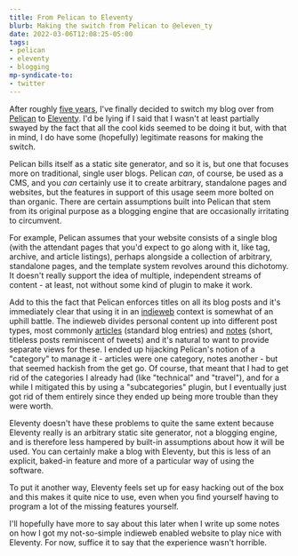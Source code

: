 ```yaml
---
title: From Pelican to Eleventy
blurb: Making the switch from Pelican to @eleven_ty
date: 2022-03-06T12:08:25-05:00
tags:
- pelican
- eleventy
- blogging
mp-syndicate-to:
- twitter
---
```


After roughly [five years][1], I've finally decided to switch my blog over
from [Pelican][2] to [Eleventy][3].  I'd be lying if I said that I wasn't at
least partially swayed by the fact that all the cool kids seemed to be doing
it but, with that in mind, I do have some (hopefully) legitimate reasons for
making the switch.

Pelican bills itself as a static site generator, and so it is, but one that
focuses more on traditional, single user blogs.  Pelican *can*, of course,
be used as a CMS, and you *can* certainly use it to create arbitrary,
standalone pages and websites, but the features in support of this usage
seem more bolted on than organic.  There are certain assumptions built into
Pelican that stem from its original purpose as a blogging engine that are
occasionally irritating to circumvent.

For example, Pelican assumes that your website consists of a single blog
(with the attendant pages that you'd expect to go along with it, like tag,
archive, and article listings), perhaps alongside a collection of arbitrary,
standalone pages, and the template system revolves around this dichotomy.
It doesn't really support the idea of multiple, independent streams of
content - at least, not without some kind of plugin to make it work.

Add to this the fact that Pelican enforces titles on all its blog posts and
it's immediately clear that using it in an [indieweb][4] context is somewhat
of an uphill battle.  The indieweb divides personal content up into
different post types, most commonly [articles][5] (standard blog entries)
and [notes][6] (short, titleless posts reminiscent of tweets) and it's
natural to want to provide separate views for these.  I ended up hijacking
Pelican's notion of a "category" to manage it - articles were one category,
notes another - but that seemed hackish from the get go.  Of course, that
meant that I had to get rid of the categories I already had (like
"technical" and "travel"), and for a while I mitigated this by using a
"subcategories" plugin, but I eventually just got rid of them entirely since
they ended up being more trouble than they were worth.

Eleventy doesn't have these problems to quite the same extent because
Eleventy really is an arbitrary static site generator, not a blogging
engine, and is therefore less hampered by built-in assumptions about how it
will be used.  You can certainly make a blog with Eleventy, but this is less
of an explicit, baked-in feature and more of a particular way of using the
software.

To put it another way, Eleventy feels set up for easy hacking out of the box
and this makes it quite nice to use, even when you find yourself having to
program a lot of the missing features yourself.

I'll hopefully have more to say about this later when I write up some notes
on how I got my not-so-simple indieweb enabled website to play nice with
Eleventy.  For now, suffice it to say that the experience wasn't horrible.

[1]: /2016/12/12/pelican-move
[2]: https://blog.getpelican.com/
[3]: https://www.11ty.dev/
[4]: https://indieweb.org/
[5]: https://indieweb.org/article
[6]: https://indieweb.org/note
